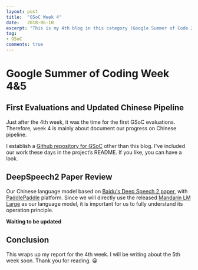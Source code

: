 ```yaml
---
layout: post
title:  "GSoC Week 4"
date:   2018-06-10
excerpt: "This is my 4th blog in this category (Google Summer of Code 2018). Week 4 was mainly about first evaluation. Let's start."
tag:
- GSoC
comments: true
---
```


# Google Summer of Coding Week 4&5

## First Evaluations and Updated Chinese Pipeline

Just after the 4th week, it was the time for the first GSoC evaluations. Therefore, week 4 is mainly about document our progress on Chinese pipeline.

I establish a [Github repository for GSoC](https://github.com/CynthiaSuwi/ASR-for-Chinese-Pipeline) other than this blog. I've included our work these days in the project’s README. If you like, you can have a look.

## DeepSpeech2 Paper Review

Our Chinese language model based on [Baidu's Deep Speech 2 paper](http://proceedings.mlr.press/v48/amodei16.pdf), with [PaddlePaddle](https://github.com/PaddlePaddle/Paddle) platform. Since we will directly use the released [Mandarin LM Large](http://cloud.dlnel.org/filepub/?uuid=245d02bb-cd01-4ebe-b079-b97be864ec37) as our language model, it is important for us to fully understand its operation principle.

**Waiting to be updated**

## Conclusion

This wraps up my report for the 4th week. I will be writing about the 5th week soon. Thank you for reading. 😀
